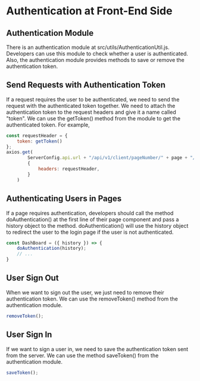 # Authentication at Front-End Side

## Authentication Module

There is an authentication module at src/utils/AuthenticationUtil.js. Developers can use this module to check whether a user is authenticated. Also, the authentication module provides methods to save or remove the authentication token.

## Send Requests with Authentication Token

If a request requires the user to be authenticated, we need to send the request with the authenticated token together. We need to attach the authentication token to the request headers and give it a name called "token". We can use the getToken() method from the module to get the authenticated token. For example,

```js
const requestHeader = {
    token: getToken()
};
axios.get(
        ServerConfig.api.url + "/api/v1/client/pageNumber/" + page + "/pageSize/" + clientsPerPage, 
        {
            headers: requestHeader,
        }
    )
```

## Authenticating Users in Pages

If a page requires authentication, developers should call the method doAuthentication() at the first line of their page component and pass a history object to the method. doAuthentication() will use the history object to redirect the user to the login page if the user is not authenticated.

```js
const DashBoard = ({ history }) => {
    doAuthentication(history);
    // ...
}
```

## User Sign Out

When we want to sign out the user, we just need to remove their authentication token. We can use the removeToken() method from the authentication module.

```js
removeToken();
```

## User Sign In

If we want to sign a user in, we need to save the authentication token sent from the server. We can use the method saveToken() from the authentication module.

```js
saveToken();
```
